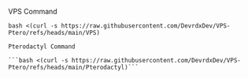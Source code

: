 VPS Command

```
bash <(curl -s https://raw.githubusercontent.com/DevrdxDev/VPS-Ptero/refs/heads/main/VPS)                                                                                          

Pterodactyl Command

```bash <(curl -s https://raw.githubusercontent.com/DevrdxDev/VPS-Ptero/refs/heads/main/Pterodactyl)```
